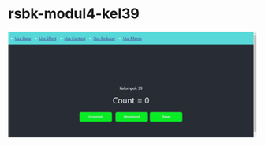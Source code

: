 # rsbk-modul4-kel39
![screenshot1](https://github.com/nurhadiyat/rsbk-modul4-kel39/blob/main/SCREENSHOT%20USEREDUCER.jpg) 
